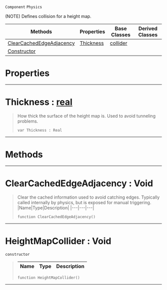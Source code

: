  `Component` `Physics`



(NOTE) Defines collision for a height map.

|Methods|Properties|Base Classes|Derived Classes|
|---|---|---|---|
|[ ClearCachedEdgeAdjacency](https://github.com/zeroengineteam/ZeroDocs/code_reference/class_reference/heightmapcollider.markdown#clearcachededgeadjacency)|[ Thickness](https://github.com/zeroengineteam/ZeroDocs/code_reference/class_reference/heightmapcollider.markdown#thickness-zero-engine-do)|[collider](https://github.com/zeroengineteam/ZeroDocs/code_reference/class_reference/collider.markdown)| |
|[ Constructor](https://github.com/zeroengineteam/ZeroDocs/code_reference/class_reference/heightmapcollider.markdown#heightmapcollider-void)| | | |


 #  Properties


---  
 #  Thickness : [real](https://github.com/zeroengineteam/ZeroDocs/code_reference/zilch_base_types/real.markdown)

> How thick the surface of the height map is. Used to avoid tunneling problems.
> ``` lang=cpp, name=Zilch
> var Thickness : Real


---  
 #  Methods


---  
 #  ClearCachedEdgeAdjacency : Void

> Clear the cached information used to avoid catching edges. Typically called internally by physics, but is exposed for manual triggering.
> |Name|Type|Description|
> |---|---|---|
> ``` lang=cpp, name=Zilch
> function ClearCachedEdgeAdjacency()
> ``` 


---  
 #  HeightMapCollider : Void

 `constructor`

> 
> |Name|Type|Description|
> |---|---|---|
> ``` lang=cpp, name=Zilch
> function HeightMapCollider()
> ``` 


---  
 

 